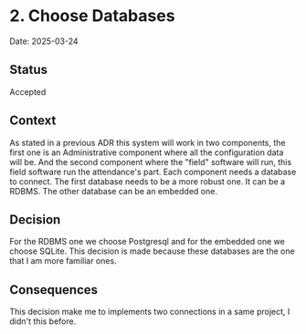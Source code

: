 # 2. Choose Databases

Date: 2025-03-24

## Status

Accepted

## Context

As stated in a previous ADR this system will work in two components, the first one is an Administrative component where all the configuration data will be. And the second component where the "field" software will run, this field software run the attendance's part. Each component needs 
a database to connect. The first database needs to be a more robust one. It can be a RDBMS. The other database can be an embedded one.

## Decision

For the RDBMS one we choose Postgresql and for the embedded one we choose SQLite. This decision is made because these databases are the one that I am more familiar ones.   

## Consequences

This decision make me to implements two connections in a same project, I didn't this before.
